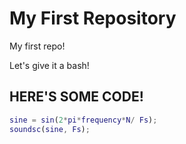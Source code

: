 # My First Repository
My first repo!

Let's give it a bash!

## HERE'S SOME CODE!

```MATLAB
sine = sin(2*pi*frequency*N/ Fs);
soundsc(sine, Fs);
```
